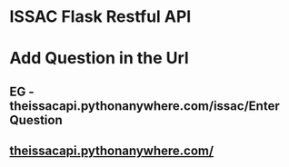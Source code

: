 # ISSAC Flask Restful API
# Add Question in the Url 
## EG - theissacapi.pythonanywhere.com/issac/Enter Question

## [theissacapi.pythonanywhere.com/](http://theissacapi.pythonanywhere.com)
